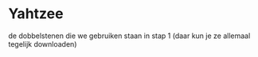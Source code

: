 # Yahtzee
de dobbelstenen die we gebruiken staan in stap 1 (daar kun je ze allemaal tegelijk downloaden)
